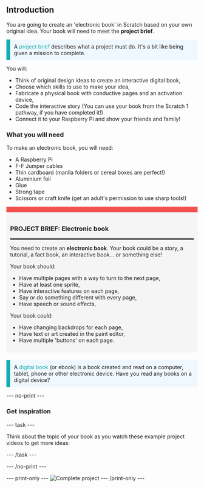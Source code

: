 ## Introduction

You are going to create an 'electronic book' in Scratch based on your own original idea. Your book will need to meet the **project brief**.

<p style="border-left: solid; border-width:10px; border-color: #0faeb0; background-color: aliceblue; padding: 10px;">
A <span style="color: #0faeb0">project brief</span> describes what a project must do. It's a bit like being given a mission to complete.
</p>

You will:
+ Think of original design ideas to create an interactive digital book,
+ Choose which skills to use to make your idea,
+ Fabricate a physical book with conductive pages and an activation device,
+ Code the interactive story (You can use your book from the Scratch 1 pathway, if you have completed it!)
+ Connect it to your Raspberry Pi and show your friends and family!

### What you will need
To make an electronic book, you will need:
 + A Raspberry Pi
 + F-F Jumper cables
 + Thin cardboard (manila folders or cereal boxes are perfect!)
 + Aluminium foil
 + Glue
 + Strong tape
 + Scissors or craft knife (get an adult's permission to use sharp tools!)

<div style="border-top: 15px solid #f3524f; background-color: whitesmoke; margin-bottom: 20px; padding: 10px;">

### PROJECT BRIEF: Electronic book
<hr style="border-top: 2px solid black;">

You need to create an **electronic book**. Your book could be a story, a tutorial, a fact book, an interactive book... or something else!

Your book should:
+ Have multiple pages with a way to turn to the next page,
+ Have at least one sprite,
+ Have interactive features on each page,
+ Say or do something different with every page,
+ Have speech or sound effects,


Your book could:
+ Have changing backdrops for each page,
+ Have text or art created in the paint editor,
+ Have multiple 'buttons' on each page.

</div>

<p style="border-left: solid; border-width:10px; border-color: #0faeb0; background-color: aliceblue; padding: 10px;">
A <span style="color: #0faeb0">digital book</span> (or ebook) is a book created and read on a computer, tablet, phone or other electronic device. Have you read any books on a digital device?
</p>

--- no-print ---

### Get inspiration

--- task ---

Think about the topic of your book as you watch these example project videos to get more ideas:

--- /task ---

--- /no-print ---

--- print-only ---
![Complete project](images/showcase_static.png)
--- /print-only ---
